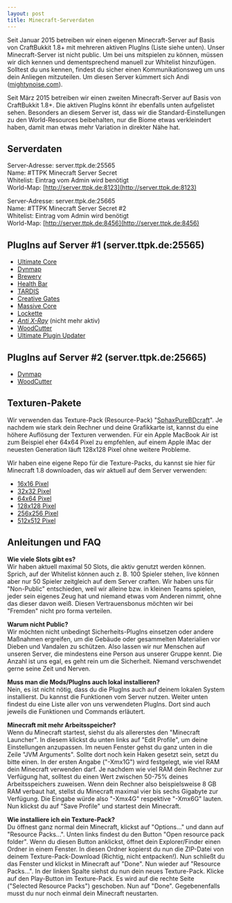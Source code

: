 ```yaml
---
layout: post
title: Minecraft-Serverdaten
---
```



Seit Januar 2015 betreiben wir einen eigenen Minecraft-Server auf Basis von CraftBukkit 1.8+ mit mehreren aktiven PlugIns (Liste siehe unten). Unser Minecraft-Server ist nicht public. Um bei uns mitspielen zu können, müssen wir dich kennen und dementsprechend manuell zur Whitelist hinzufügen. Solltest du uns kennen, findest du sicher einen Kommunikationsweg um uns dein Anliegen mitzuteilen. Um diesen Server kümmert sich Andi ([mightynoise.com](http://www.mightynoise.com)).  

Seit März 2015 betreiben wir einen zweiten Minecraft-Server auf Basis von CraftBukkit 1.8+. Die aktiven PlugIns könnt ihr ebenfalls unten aufgelistet sehen. Besonders an diesem Server ist, dass wir die Standard-Einstellungen zu den World-Resources beibehalten, nur die Biome etwas verkleindert haben, damit man etwas mehr Variation in direkter Nähe hat.  

## Serverdaten

Server-Adresse: server.ttpk.de:25565  
Name: #TTPK Minecraft Server Secret  
Whitelist: Eintrag vom Admin wird benötigt  
World-Map: [http://server.ttpk.de:8123](http://server.ttpk.de:8123)  

Server-Adresse: server.ttpk.de:25665  
Name: #TTPK Minecraft Server Secret #2  
Whitelist: Eintrag vom Admin wird benötigt  
World-Map: [http://server.ttpk.de:8456](http://server.ttpk.de:8456)  

## PlugIns auf Server #1 (server.ttpk.de:25565)

* [Ultimate Core](http://dev.bukkit.org/bukkit-plugins/ultimate_core/)
* [Dynmap](http://dev.bukkit.org/bukkit-plugins/dynmap/)
* [Brewery](http://dev.bukkit.org/bukkit-plugins/brewery/)
* [Health Bar](http://dev.bukkit.org/bukkit-plugins/health-bar/)
* [TARDIS](http://dev.bukkit.org/bukkit-plugins/tardis/)
* [Creative Gates](http://dev.bukkit.org/bukkit-plugins/creativegates/)
* [Massive Core](http://dev.bukkit.org/bukkit-plugins/mcore/)
* [Lockette](http://dev.bukkit.org/bukkit-plugins/lockette/)
* _[Anti X-Ray](http://dev.bukkit.org/bukkit-plugins/anti-x-ray/)_ (nicht mehr aktiv)
* [WoodCutter](http://dev.bukkit.org/bukkit-plugins/woodcutter/)
* [Ultimate Plugin Updater](http://dev.bukkit.org/bukkit-plugins/ultimatepluginupdater/)

## PlugIns auf Server #2 (server.ttpk.de:25665)

* [Dynmap](http://dev.bukkit.org/bukkit-plugins/dynmap/)
* [WoodCutter](http://dev.bukkit.org/bukkit-plugins/woodcutter/)

## Texturen-Pakete

Wir verwenden das Texture-Pack (Resource-Pack) "[SphaxPureBDcraft](http://bdcraft.net/)". Je nachdem wie stark dein Rechner und deine Grafikkarte ist, kannst du eine höhere Auflösung der Texturen verwenden. Für ein Apple MacBook Air ist zum Beispiel eher 64x64 Pixel zu empfehlen, auf einem Apple iMac der neuesten Generation läuft 128x128 Pixel ohne weitere Probleme.  

Wir haben eine eigene Repo für die Texture-Packs, du kannst sie hier für Minecraft 1.8 downloaden, das wir aktuell auf dem Server verwenden:  

* [16x16 Pixel](http://repo.ttpk.de/minecraft/textures/SphaxPureBDcraft/latest/16x_MC18.zip)
* [32x32 Pixel](http://repo.ttpk.de/minecraft/textures/SphaxPureBDcraft/latest/32x_MC18.zip)
* [64x64 Pixel](http://repo.ttpk.de/minecraft/textures/SphaxPureBDcraft/latest/64x_MC18.zip)
* [128x128 Pixel](http://repo.ttpk.de/minecraft/textures/SphaxPureBDcraft/latest/128x_MC18.zip)
* [256x256 Pixel](http://repo.ttpk.de/minecraft/textures/SphaxPureBDcraft/latest/256x_MC18.zip)
* [512x512 Pixel](http://repo.ttpk.de/minecraft/textures/SphaxPureBDcraft/latest/512x_MC18.zip)

## Anleitungen und FAQ

**Wie viele Slots gibt es?**  
Wir haben aktuell maximal 50 Slots, die aktiv genutzt werden können. Sprich, auf der Whitelist können auch z. B. 100 Spieler stehen, live können aber nur 50 Spieler zeitgleich auf dem Server craften. Wir haben uns für "Non-Public" entschieden, weil wir alleine bzw. in kleinen Teams spielen, jeder sein eigenes Zeug hat und niemand etwas vom Anderen nimmt, ohne das dieser davon weiß. Diesen Vertrauensbonus möchten wir bei "Fremden" nicht pro forma verteilen.  

**Warum nicht Public?**  
Wir möchten nicht unbedingt Sicherheits-PlugIns einsetzen oder andere Maßnahmen ergreifen, um die Gebäude oder gesammelten Materialien vor Dieben und Vandalen zu schützen. Also lassen wir nur Menschen auf unseren Server, die mindestens eine Person aus unserer Gruppe kennt. Die Anzahl ist uns egal, es geht rein um die Sicherheit. Niemand verschwendet gerne seine Zeit und Nerven.  

**Muss man die Mods/PlugIns auch lokal installieren?**  
Nein, es ist nicht nötig, dass du die PlugIns auch auf deinem lokalen System installierst. Du kannst die Funktionen vom Server nutzen. Weiter unten findest du eine Liste aller von uns verwendeten PlugIns. Dort sind auch jeweils die Funktionen und Commands erläutert.  

**Minecraft mit mehr Arbeitsspeicher?**  
Wenn du Minecraft startest, siehst du als allererstes den "Minecraft Launcher". In diesem klickst du unten links auf "Edit Profile", um deine Einstellungen anzupassen. Im neuen Fenster gehst du ganz unten in die Zeile "JVM Arguments". Sollte dort noch kein Haken gesetzt sein, setzt du bitte einen. In der ersten Angabe ("-Xmx1G") wird festgelegt, wie viel RAM dein Minecraft verwenden darf. Je nachdem wie viel RAM dein Rechner zur Verfügung hat, solltest du einen Wert zwischen 50-75% deines Arbeitsspeichers zuweisen. Wenn dein Rechner also beispielsweise 8 GB RAM verbaut hat, stellst du Minecraft maximal vier bis sechs Gigabyte zur Verfügung. Die Eingabe würde also "-Xmx4G" respektive "-Xmx6G" lauten. Nun klickst du auf "Save Profile" und startest dein Minecraft.  

**Wie installiere ich ein Texture-Pack?**  
Du öffnest ganz normal dein Minecraft, klickst auf "Options..." und dann auf "Resource Packs...". Unten links findest du den Button "Open resource pack folder". Wenn du diesen Button anklickst, öffnet dein Explorer/Finder einen Ordner in einem Fenster. In diesen Ordner kopierst du nun die ZIP-Datei von deinem Texture-Pack-Download (Richtig, nicht entpacken!). Nun schließt du das Fenster und klickst in Minecraft auf "Done". Nun wieder auf "Resource Packs...". In der linken Spalte siehst du nun dein neues Texture-Pack. Klicke auf den Play-Button im Texture-Pack. Es wird auf die rechte Seite ("Selected Resource Packs") geschoben. Nun auf "Done". Gegebenenfalls musst du nur noch einmal dein Minecraft neustarten.  
